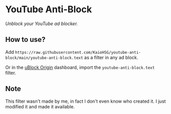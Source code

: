 # YouTube Anti-Block

*Unblock your YouTube ad blocker.*

## How to use?

Add `https://raw.githubusercontent.com/KaioHSG/youtube-anti-block/main/youtube-anti-block.text` as a filter in any ad block.

Or in the [uBlock Origin](https://ublockorigin.com/) dashboard, import the `youtube-anti-block.text` filter.

## Note

This filter wasn't made by me, in fact I don't even know who created it. I just modified it and made it available.
